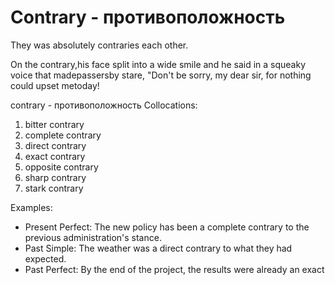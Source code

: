 # Contrary - противоположность




They was absolutely contraries each other.

On the contrary,his face split into a wide smile and he said in a squeaky voice that madepassersby stare, "Don't be sorry, my dear sir, for nothing could upset metoday!

 

contrary - противоположность
Collocations:

1. bitter contrary
2. complete contrary
3. direct contrary
4. exact contrary
5. opposite contrary
6. sharp contrary
7. stark contrary

Examples:

- Present Perfect: The new policy has been a complete contrary to the previous administration's stance.
- Past Simple: The weather was a direct contrary to what they had expected.
- Past Perfect: By the end of the project, the results were already an exact
